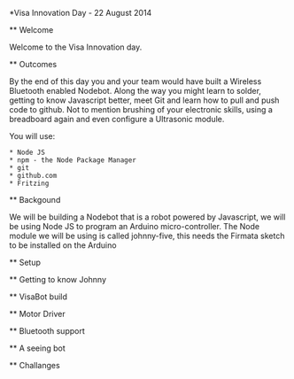 *Visa Innovation Day - 22 August 2014

** Welcome

Welcome to the Visa Innovation day.

** Outcomes

By the end of this day you and your team would have built a Wireless Bluetooth enabled Nodebot. Along the way you might learn to solder, getting to know Javascript better, meet Git and learn how to pull and push code to github. Not to mention brushing of your electronic skills, using a breadboard again and even configure a Ultrasonic module. 

You will use:

	* Node JS
	* npm - the Node Package Manager
	* git
	* github.com
	* Fritzing	

** Backgound

We will be building a Nodebot that is a robot powered by Javascript, we will be using Node JS to program an Arduino micro-controller. The Node module we will be using is called johnny-five, this needs the Firmata sketch to be installed on the Arduino

** Setup

** Getting to know Johnny

** VisaBot build

** Motor Driver

** Bluetooth support

** A seeing bot

** Challanges

